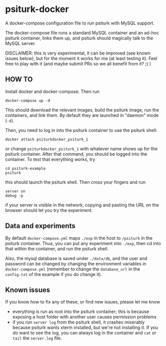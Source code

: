 # psiturk-docker
A docker-compose configuration file to run psiturk with MySQL support.

The docker-compose file runs a standard MySQL container and an ad-hoc psiturk container,
links them up, and psiturk should magically talk to the MySQL server.

DISCLAIMER: this is very experimental, it can be improved (see known issues below),
but for the moment it works for me (at least testing it). 
Feel free to play with it (and maybe submit PRs so we all benefit from it? ;) )

## HOW TO
Install docker and docker-compose. Then run

```
docker-compose up -d
````

This should download the relevant images, build the psiturk image, run the containers,
and link them. By default they are launched in "daemon" mode (`-d`).

Then, you need to log in into the psiturk container to use the psiturk shell:

```
docker attach psiturkdocker_psiturk_1
```

or change `psiturkdocker_psiturk_1` with whatever name shows up for the psiturk container.
After that command, you should be logged into the container. To test that everything works,
try

```
cd psiturk-example
psiturk
```

this should launch the psiturk shell. Then cross your fingers and run

```
server on
debug -p
```

if your server is visible in the network, copying and pasting the URL on the browser should
let you try the experiment.

## Data and experiments
By default `docker-compose.yml` maps `./exp` in the host to `/psiturk` in the psiturk container.
Thus, you can put any experiment into `./exp`, then cd into that within the container, and run
the psiturk shell.

Also, the mysql database is saved under `./data/db`, and the user and password can be changed
by changing the environment variables in `docker-compose.yml` (remember to change the `database_url`
in the `config.txt` of the example if you do change it).

## Known issues

If you know how to fix any of these, or find new issues, please let me know 

- everything is run as root into the psiturk container; this is because exposing a host folder 
with another user causes permission problems
- if you run `server log` from the psiturk shell, it crashes miserably because psiturk wants
xterm installed, but we're not installing it. If you do want to see the log, you can always
log in the container and `cat` or `tail` the `server.log` file.
